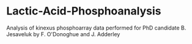 # Lactic-Acid-Phosphoanalysis
Analysis of kinexus phosphoarray data performed for PhD candidate B. Jesaveluk by F. O'Donoghue and J. Adderley
